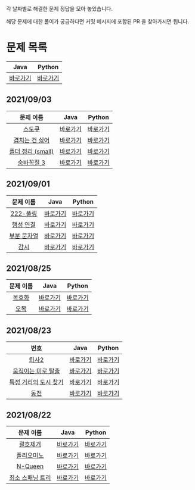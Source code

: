 각 날짜별로 해결한 문제 정답을 모아 놓았습니다.

해당 문제에 대한 풀이가 궁금하다면 커밋 메시지에 포함된 PR 을 찾아가시면 됩니다.

# 문제 목록
| Java | Python |
|:---:|:---:|
[바로가기]() | [바로가기]()

## 2021/09/03
| 문제 이름 | Java | Python |
|:-----:|:---:|:---:|
| [스도쿠](https://www.acmicpc.net/problem/2580) | [바로가기](https://github.com/Rain3321/algorithm_study/blob/main/minwoo.seo/src/BJ2580.java) | [바로가기](https://github.com/Rain3321/algorithm_study/blob/main/minwoo.lee/2021.09.03/BJ2580.py)
| [겹치는 건 싫어](https://www.acmicpc.net/problem/20922) | [바로가기](https://github.com/Rain3321/algorithm_study/blob/main/minwoo.seo/src/BJ20922.java) | [바로가기](https://github.com/Rain3321/algorithm_study/blob/main/minwoo.lee/2021.09.03/BJ20922.py)
| [폴더 정리 (small)](https://www.acmicpc.net/problem/22860) | [바로가기](https://github.com/Rain3321/algorithm_study/blob/main/minwoo.seo/src/BJ22860.java) | [바로가기](https://github.com/Rain3321/algorithm_study/blob/main/minwoo.lee/2021.09.05/BJ22860.py)
| [숨바꼭질 3](https://www.acmicpc.net/problem/13549) | [바로가기](https://github.com/Rain3321/algorithm_study/blob/main/minwoo.seo/src/BJ13549.java) | [바로가기](https://github.com/Rain3321/algorithm_study/blob/main/minwoo.lee/2021.09.05/BJ13549.py)

## 2021/09/01
| 문제 이름 | Java | Python |
|:-----:|:---:|:---:|
| [222-풀링](https://www.acmicpc.net/problem/17829) | [바로가기](https://github.com/Rain3321/algorithm_study/blob/main/minwoo.seo/src/BJ17829.java) | [바로가기](https://github.com/Rain3321/algorithm_study/blob/main/minwoo.lee/2021.09.01/BJ17829.py)
| [행성 연결](https://www.acmicpc.net/problem/16398) | [바로가기](https://github.com/Rain3321/algorithm_study/blob/main/minwoo.seo/src/BJ16398.java) | [바로가기](https://github.com/Rain3321/algorithm_study/blob/main/minwoo.lee/2021.09.01/BJ16398.py)
| [부분 문자열](https://www.acmicpc.net/problem/6550) | [바로가기](https://github.com/Rain3321/algorithm_study/blob/main/minwoo.seo/src/BJ6550.java) | [바로가기](https://github.com/Rain3321/algorithm_study/tree/main/minwoo.lee/2021.09.02/BJ6550.py)
| [감시](https://www.acmicpc.net/problem/15683) | [바로가기](https://github.com/Rain3321/algorithm_study/blob/main/minwoo.seo/src/BJ15683.java) | [바로가기](https://github.com/Rain3321/algorithm_study/tree/main/minwoo.lee/2021.09.02/BJ15683.py)

## 2021/08/25
| 문제 이름 | Java | Python |
|:-----:|:---:|:---:|
| [복호화](https://www.acmicpc.net/problem/9046) |[바로가기](https://github.com/Rain3321/algorithm_study/blob/main/minwoo.seo/src/BJ9046.java) | [바로가기](https://github.com/Rain3321/algorithm_study/blob/main/minwoo.lee/2021.08.25/BJ9046.py)|
| [오목](https://www.acmicpc.net/problem/2615) |[바로가기](https://github.com/Rain3321/algorithm_study/blob/main/minwoo.seo/src/BJ2615.java) | [바로가기](https://github.com/Rain3321/algorithm_study/blob/main/minwoo.lee/2021.08.25/BJ2615.py)


## 2021/08/23
번호 | Java | Python |
|:-----:|:---:|:---:|
| [퇴사2](https://www.acmicpc.net/problem/15486) | [바로가기](https://github.com/Rain3321/algorithm_study/blob/main/minwoo.seo/src/BJ15486.java) | [바로가기](https://github.com/Rain3321/algorithm_study/blob/main/minwoo.lee/2021.08.23/BJ15486.py) 
| [움직이는 미로 탈출](https://www.acmicpc.net/problem/16954) | [바로가기](https://github.com/Rain3321/algorithm_study/blob/main/minwoo.seo/src/BJ16954.java) | [바로가기](https://github.com/Rain3321/algorithm_study/blob/main/minwoo.lee/2021.08.23/BJ16954.py) 
| [특정 거리의 도시 찾기](https://www.acmicpc.net/problem/18352) | [바로가기](https://github.com/Rain3321/algorithm_study/blob/main/minwoo.seo/src/BJ18352.java) | [바로가기](https://github.com/Rain3321/algorithm_study/blob/main/minwoo.lee/2021.08.24/BJ18352.py) 
| [동전](https://www.acmicpc.net/problem/9084) | [바로가기](https://github.com/Rain3321/algorithm_study/blob/main/minwoo.seo/src/BJ9084.java) | [바로가기](https://github.com/Rain3321/algorithm_study/blob/main/minwoo.lee/2021.08.24/BJ9084.py) 

## 2021/08/22
문제 이름 | Java | Python |
|:-----:|:---:|:---:|
|[괄호제거](https://www.acmicpc.net/problem/2800)|[바로가기](https://github.com/Rain3321/algorithm_study/blob/main/minwoo.seo/src/BJ2800.java) | [바로가기](https://github.com/Rain3321/algorithm_study/blob/main/minwoo.lee/2021.08.21/BJ2800.py) 
|[폴리오미노](https://www.acmicpc.net/problem/1343)| [바로가기](https://github.com/Rain3321/algorithm_study/blob/main/minwoo.seo/src/BJ1343.java) | [바로가기](https://github.com/Rain3321/algorithm_study/blob/main/minwoo.lee/2021.08.21/BJ1343.py)
|[N-Queen](https://www.acmicpc.net/problem/9663)| [바로가기](https://github.com/Rain3321/algorithm_study/blob/main/minwoo.seo/src/BJ9663.java) | [바로가기](https://github.com/Rain3321/algorithm_study/blob/main/minwoo.lee/2021.08.22/BJ9663.py)
|[최소 스패닝 트리](https://www.acmicpc.net/problem/1197)| [바로가기](https://github.com/Rain3321/algorithm_study/blob/main/minwoo.seo/src/BJ1197.java) | [바로가기](https://github.com/Rain3321/algorithm_study/blob/main/minwoo.lee/2021.08.22/BJ1197.py)
